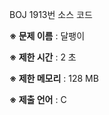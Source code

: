 BOJ 1913번 소스 코드

<b>※ 문제 이름</b> : 달팽이

<b>※ 제한 시간</b> : 2 초

<b>※ 제한 메모리</b> : 128 MB

<b>※ 제출 언어</b> : C